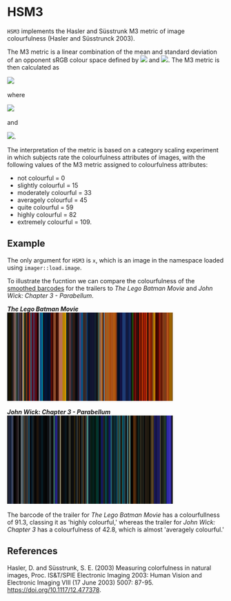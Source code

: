 # HSM3

`HSM3` implements the Hasler and Süsstrunk M3 metric of image colourfulness (Hasler and Süsstrunck 2003). 

The M3 metric is a linear combination of the mean and standard deviation of an opponent sRGB colour space defined by <img src="https://render.githubusercontent.com/render/math?math=rg%20=%20R%20-%20G"> and <img src="https://render.githubusercontent.com/render/math?math=yb+%3D+0.5%28R%2BG%29-B">. The M3 metric is then calculated as 

<img src="https://render.githubusercontent.com/render/math?math=M3=\sigma_{rgyb}%2B0.3\mu_{rgyb}">

where 

<img src="https://render.githubusercontent.com/render/math?math=\sigma_{rgyb}=SQRT(\sigma^{2}_{rg}%2B\sigma^{2}_{yb})">

and

<img src="https://render.githubusercontent.com/render/math?math=\mu_{rgyb}=SQRT(\mu^{2}_{rg}%2B\mu^{2}_{yb})">.

The interpretation of the metric is based on a category scaling experiment in which subjects rate the colourfulness attributes of images, with the following values of the M3 metric assigned to colourfulness attributes: 

* not colourful = 0
* slightly colourful = 15
* moderately colourful = 33
* averagely colourful = 45
* quite colourful = 59
* highly colourful = 82
* extremely colourful = 109.

## Example
The only argument for `HSM3` is `x`, which is an image in the namespace loaded using `imager::load.image`.

To illustrate the fucntion we can compare the colourfulness of the [smoothed barcodes](https://zerowidthjoiner.net/movie-barcode-generator) for the trailers to *The Lego Batman Movie* and *John Wick: Chapter 3 - Parabellum*.

_**The Lego Batman Movie**_<br/>
![The Lego Batman Movie Smoothed Barcode](Barcodes/The_Lego_Batman_Movie.png)

_**John Wick: Chapter 3 - Parabellum**_<br/>
![John Wick 3 Smoothed Barcode](Barcodes/John_Wick_3.png)

The barcode of the trailer for *The Lego Batman Movie* has a colourfullness of 91.3, classing it as 'highly colourful,' whereas the trailer for *John Wick: Chapter 3* has a colourfulness of 42.8, which is almost 'averagely colourful.'

## References
Hasler, D. and Süsstrunk, S. E. (2003) Measuring colorfulness in natural images, Proc. IS&T/SPIE Electronic Imaging 2003: Human Vision and Electronic Imaging VIII (17 June 2003) 5007: 87-95. https://doi.org/10.1117/12.477378.
